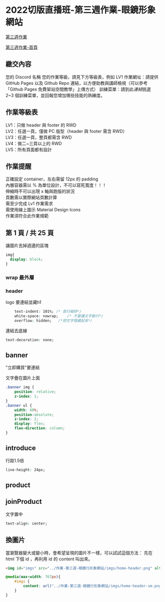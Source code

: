 # 2022切版直播班-第三週作業-眼鏡形象網站

[第三週作業](https://xd.adobe.com/view/5b20cbc4-5c64-4b67-814e-633b078a8cd4-0e73/grid/)  

[第三週作業-首頁](https://oli2022.github.io/2022HtmlLiveWeek3HW/%E4%BD%9C%E6%A5%AD-%E7%AC%AC%E4%B8%89%E9%80%B1-%E7%9C%BC%E9%8F%A1%E8%A1%8C%E5%BD%A2%E8%B1%A1%E7%B6%B2%E7%AB%99/index.html)

## 繳交內容
您的 Discord 名稱
您的作業等級，請見下方等級表，例如 LV1
作業網址：請提供 GitHub Pages 以及 Github Repo 連結，以方便助教與講師檢視（可以參考「Github Pages 免費架站空間教學」上傳方式）
訓練菜單：請到此*連結*挑選 2~3 個訓練菜單，並回報您增加哪些技能的熟練度。


## 作業等級表
LV1：只做 header 與 footer 的 RWD  
LV2：任選一頁，僅做 PC 版型（header 與 footer 需含 RWD）  
LV3：任選一頁，整頁都需含 RWD  
LV4：做二~三頁以上的 RWD  
LV5：所有頁面都有設計  


## 作業提醒
正確設定 container，左右需留 12px 的 padding  
內層容器需以 % 為單位設計，不可以寫死寬度！！！  
伸縮時不可以出現 x 軸與跑版的狀況  
頁數需以實際網站頁數計算  
需至少完成 Lv1 作業需求  
需使用線上圖示 Material Design Icons  
作業須符合此作業規範  

## 第 1 頁 / 共 25 頁
讓圖片去掉週邊的區塊
```css
img{
  display: block;
}
```
### wrap 最外層

### header
logo 要連結並藏h1
```css
    text-indent: 101%; /* 首行縮排*/
    white-space: nowrap;    /* 不要讓文字斷行*/
    overflow: hidden;   /*把文字隱藏起來*/
```
連結去底線
```css
text-decoration: none;
```
## banner 
"立即購買"要連結

文字疊在圖片上面
```css
.banner img {
    position: relative;
    z-index: 1;
}
.banner ul {
    width: 80%;
    position:absolute;
    z-index: 2;
    display: flex;
    flex-direction: column;
}
```
## introduce
行距1.5倍
```css 
line-height: 24px;
```
## product
## joinProduct
文字置中
```css
text-align: center;
```

## 換圖片
當瀏覽器變大或變小時，會希望呈現的圖片不一樣，可以試試這個方法：
先在 html 下個 id ，再利用 id 的 content 叫出來。

```html 
<img id="imgs" src="../作業-第三週-眼鏡行形象網站/imgs/home-header.png" alt="圖片" />
```
```css
@media(max-width: 767px){
    #imgs {
        content: url("../作業-第三週-眼鏡行形象網站/imgs/home-header-sm.png")
    }
}
```